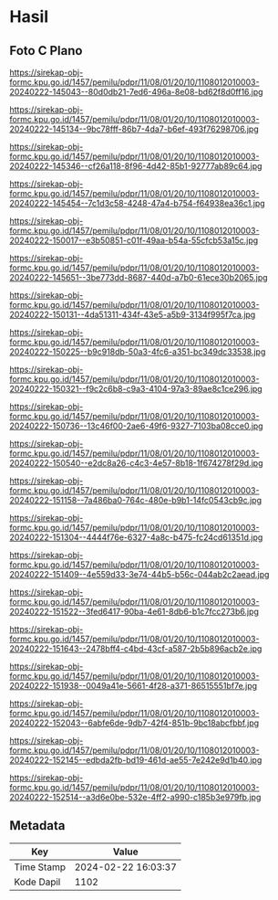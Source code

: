 # Hasil

## Foto C Plano

https://sirekap-obj-formc.kpu.go.id/1457/pemilu/pdpr/11/08/01/20/10/1108012010003-20240222-145043--80d0db21-7ed6-496a-8e08-bd62f8d0ff16.jpg

https://sirekap-obj-formc.kpu.go.id/1457/pemilu/pdpr/11/08/01/20/10/1108012010003-20240222-145134--9bc78fff-86b7-4da7-b6ef-493f76298706.jpg

https://sirekap-obj-formc.kpu.go.id/1457/pemilu/pdpr/11/08/01/20/10/1108012010003-20240222-145346--cf26a118-8f96-4d42-85b1-92777ab89c64.jpg

https://sirekap-obj-formc.kpu.go.id/1457/pemilu/pdpr/11/08/01/20/10/1108012010003-20240222-145454--7c1d3c58-4248-47a4-b754-f64938ea36c1.jpg

https://sirekap-obj-formc.kpu.go.id/1457/pemilu/pdpr/11/08/01/20/10/1108012010003-20240222-150017--e3b50851-c01f-49aa-b54a-55cfcb53a15c.jpg

https://sirekap-obj-formc.kpu.go.id/1457/pemilu/pdpr/11/08/01/20/10/1108012010003-20240222-145651--3be773dd-8687-440d-a7b0-61ece30b2065.jpg

https://sirekap-obj-formc.kpu.go.id/1457/pemilu/pdpr/11/08/01/20/10/1108012010003-20240222-150131--4da51311-434f-43e5-a5b9-3134f995f7ca.jpg

https://sirekap-obj-formc.kpu.go.id/1457/pemilu/pdpr/11/08/01/20/10/1108012010003-20240222-150225--b9c918db-50a3-4fc6-a351-bc349dc33538.jpg

https://sirekap-obj-formc.kpu.go.id/1457/pemilu/pdpr/11/08/01/20/10/1108012010003-20240222-150321--f9c2c6b8-c9a3-4104-97a3-89ae8c1ce296.jpg

https://sirekap-obj-formc.kpu.go.id/1457/pemilu/pdpr/11/08/01/20/10/1108012010003-20240222-150736--13c46f00-2ae6-49f6-9327-7103ba08cce0.jpg

https://sirekap-obj-formc.kpu.go.id/1457/pemilu/pdpr/11/08/01/20/10/1108012010003-20240222-150540--e2dc8a26-c4c3-4e57-8b18-1f674278f29d.jpg

https://sirekap-obj-formc.kpu.go.id/1457/pemilu/pdpr/11/08/01/20/10/1108012010003-20240222-151158--7a486ba0-764c-480e-b9b1-14fc0543cb9c.jpg

https://sirekap-obj-formc.kpu.go.id/1457/pemilu/pdpr/11/08/01/20/10/1108012010003-20240222-151304--4444f76e-6327-4a8c-b475-fc24cd61351d.jpg

https://sirekap-obj-formc.kpu.go.id/1457/pemilu/pdpr/11/08/01/20/10/1108012010003-20240222-151409--4e559d33-3e74-44b5-b56c-044ab2c2aead.jpg

https://sirekap-obj-formc.kpu.go.id/1457/pemilu/pdpr/11/08/01/20/10/1108012010003-20240222-151522--3fed6417-90ba-4e61-8db6-b1c7fcc273b6.jpg

https://sirekap-obj-formc.kpu.go.id/1457/pemilu/pdpr/11/08/01/20/10/1108012010003-20240222-151643--2478bff4-c4bd-43cf-a587-2b5b896acb2e.jpg

https://sirekap-obj-formc.kpu.go.id/1457/pemilu/pdpr/11/08/01/20/10/1108012010003-20240222-151938--0049a41e-5661-4f28-a371-86515551bf7e.jpg

https://sirekap-obj-formc.kpu.go.id/1457/pemilu/pdpr/11/08/01/20/10/1108012010003-20240222-152043--6abfe6de-9db7-42f4-851b-9bc18abcfbbf.jpg

https://sirekap-obj-formc.kpu.go.id/1457/pemilu/pdpr/11/08/01/20/10/1108012010003-20240222-152145--edbda2fb-bd19-461d-ae55-7e242e9d1b40.jpg

https://sirekap-obj-formc.kpu.go.id/1457/pemilu/pdpr/11/08/01/20/10/1108012010003-20240222-152514--a3d6e0be-532e-4ff2-a990-c185b3e979fb.jpg


## Metadata

| Key        | Value               |
| ---------- | ------------------- |
| Time Stamp | 2024-02-22 16:03:37 |
| Kode Dapil | 1102                |




